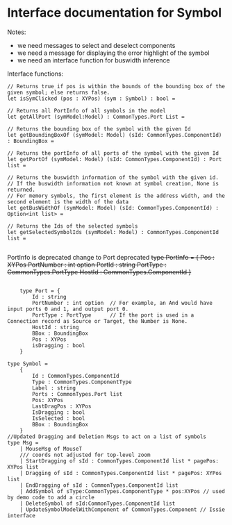 # Interface documentation for Symbol

Notes: 
- we need messages to select and deselect components
- we need a message for displaying the error highlight of the symbol
- we need an interface function for buswidth inference

Interface functions: 

```
// Returns true if pos is within the bounds of the bounding box of the given symbol; else returns false.
let isSymClicked (pos : XYPos) (sym : Symbol) : bool =

// Returns all PortInfo of all symbols in the model
let getAllPort (symModel:Model) : CommonTypes.Port List =

// Returns the bounding box of the symbol with the given Id
let getBoundingBoxOf (symModel: Model) (sId: CommonTypes.ComponentId) : BoundingBox =

// Returns the portInfo of all ports of the symbol with the given Id
let getPortOf (symModel: Model) (sId: CommonTypes.ComponentId) : Port list =

// Returns the buswidth information of the symbol with the given id. 
// If the buswidth information not known at symbol creation, None is returned.
// For memory symbols, the first element is the address width, and the second element is the width of the data
let getBusWidthOf (symModel: Model) (sId: CommonTypes.ComponentId) : Option<int list> =

// Returns the Ids of the selected symbols
let getSelectedSymbolIds (symModel: Model) : CommonTypes.ComponentId list = 
    
```
PortInfo is deprecated change to Port deprecated 
~~type PortInfo = { 
    Pos : XYPos
    PortNumber : int option
    PortId : string
    PortType : CommonTypes.PortType
    HostId : CommonTypes.ComponentId 
}~~

```

    type Port = {
        Id : string
        PortNumber : int option  // For example, an And would have input ports 0 and 1, and output port 0.
        PortType : PortType      // If the port is used in a Connection record as Source or Target, the Number is None. 
        HostId : string
        BBox : BoundingBox
        Pos : XYPos
        isDragging : bool
    }

type Symbol =
    {
        Id : CommonTypes.ComponentId
        Type : CommonTypes.ComponentType 
        Label : string
        Ports : CommonTypes.Port list
        Pos: XYPos
        LastDragPos : XYPos
        IsDragging : bool
        IsSelected : bool
        BBox : BoundingBox
    }
//Updated Dragging and Deletion Msgs to act on a list of symbols
type Msg =   
    | MouseMsg of MouseT 
    /// coords not adjusted for top-level zoom
    | StartDragging of sId : CommonTypes.ComponentId list * pagePos: XYPos list
    | Dragging of sId : CommonTypes.ComponentId list * pagePos: XYPos list 
    | EndDragging of sId : CommonTypes.ComponentId list
    | AddSymbol of sType:CommonTypes.ComponentType * pos:XYPos // used by demo code to add a circle
    | DeleteSymbol of sId:CommonTypes.ComponentId list    
    | UpdateSymbolModelWithComponent of CommonTypes.Component // Issie interface
```
